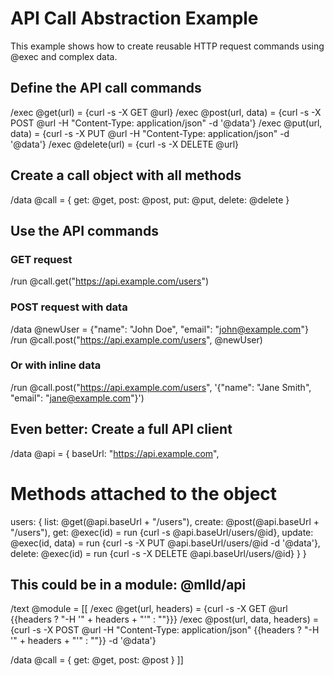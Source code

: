 # API Call Abstraction Example

This example shows how to create reusable HTTP request commands using @exec and complex data.

## Define the API call commands

/exec @get(url) = {curl -s -X GET @url}
/exec @post(url, data) = {curl -s -X POST @url -H "Content-Type: application/json" -d '@data'}
/exec @put(url, data) = {curl -s -X PUT @url -H "Content-Type: application/json" -d '@data'}
/exec @delete(url) = {curl -s -X DELETE @url}

## Create a call object with all methods

/data @call = {
get: @get,
post: @post,
put: @put,
delete: @delete
}

## Use the API commands

### GET request
/run @call.get("https://api.example.com/users")

### POST request with data
/data @newUser = {"name": "John Doe", "email": "john@example.com"}
/run @call.post("https://api.example.com/users", @newUser)

### Or with inline data
/run @call.post("https://api.example.com/users", '{"name": "Jane Smith", "email": "jane@example.com"}')

## Even better: Create a full API client

/data @api = {
baseUrl: "https://api.example.com",
  
# Methods attached to the object
users: {
list: @get(@api.baseUrl + "/users"),
create: @post(@api.baseUrl + "/users"),
get: @exec(id) = run {curl -s @api.baseUrl/users/@id},
update: @exec(id, data) = run {curl -s -X PUT @api.baseUrl/users/@id -d '@data'},
delete: @exec(id) = run {curl -s -X DELETE @api.baseUrl/users/@id}
  }
}

## This could be in a module: @mlld/api

/text @module = [[
/exec @get(url, headers) = {curl -s -X GET @url {{headers ? "-H '" + headers + "'" : ""}}}
/exec @post(url, data, headers) = {curl -s -X POST @url -H "Content-Type: application/json" {{headers ? "-H '" + headers + "'" : ""}} -d '@data'}

/data @call = {
get: @get,
post: @post
}
]]
